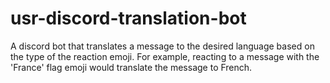 # usr-discord-translation-bot
A discord bot that translates a message to the desired language based on the type of the reaction emoji. For example, reacting to a message with the 'France' flag emoji would translate the message to French.
